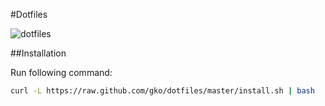 #Dotfiles

![dotfiles](https://raw.github.com/gko/dotfiles/master/dotfiles.gif)

##Installation

Run following command:
```bash
curl -L https://raw.github.com/gko/dotfiles/master/install.sh | bash
```
